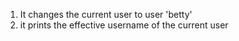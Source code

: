 1) It changes the current user to user 'betty'
2) it prints the effective username of the current user